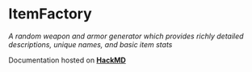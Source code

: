 # ItemFactory

*A random weapon and armor generator which provides richly detailed descriptions, unique names, and basic item stats*

Documentation hosted on [**HackMD**](https://hackmd.io/@ddejohn/r1t-gzCmr)